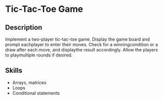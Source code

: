 # Tic-Tac-Toe Game

## Description
Implement a two-player tic-tac-toe game. Display the game board and prompt eachplayer to enter their moves. Check for a winningcondition or a draw after each move, and displaythe result accordingly. Allow the players to playmultiple rounds if desired.

## Skills
- Arrays, matrices
- Loops
- Conditional statements